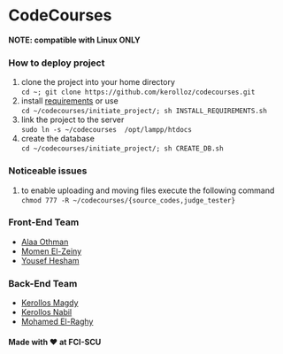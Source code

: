 # CodeCourses

__NOTE: compatible with Linux ONLY__


### How to deploy project
1. clone the project into your home directory <br>`cd ~; git clone https://github.com/kerolloz/codecourses.git`
1. install [requirements](/initiate_project/INSTALL_REQUIREMENTS.sh) or use <br>`cd ~/codecourses/initiate_project/; sh INSTALL_REQUIREMENTS.sh`
1. link the project to the server<br>`sudo ln -s ~/codecourses  /opt/lampp/htdocs`
1. create the database <br>`cd ~/codecourses/initiate_project/; sh CREATE_DB.sh`

### Noticeable issues
1. to enable uploading and moving files execute the following command <br>
`chmod 777 -R ~/codecourses/{source_codes,judge_tester}` <br>

### Front-End Team
* [Alaa Othman](https://github.com/AlaaOhman)
* [Momen El-Zeiny](https://github.com/MomenElzeiny172)
* [Yousef Hesham](https://github.com/yosefHesham)

### Back-End Team
* [Kerollos Magdy](https://github.com/kerolloz)
* [Kerollos Nabil](https://github.com/KerollosNabil)
* [Mohamed El-Raghy](https://github.com/mohamedelraghy)


#### Made with :heart: at FCI-SCU
